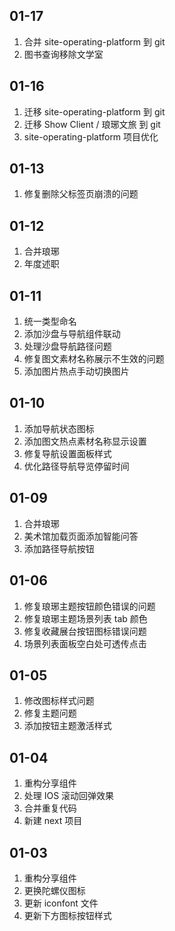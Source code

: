 ## 01-17

1. 合并 site-operating-platform 到 git
2. 图书查询移除文学室

## 01-16

1. 迁移 site-operating-platform 到 git
2. 迁移 Show Client / 琅琊文旅 到 git
3. site-operating-platform 项目优化

## 01-13

1. 修复删除父标签页崩溃的问题

## 01-12

1. 合并琅琊
2. 年度述职

## 01-11

1. 统一类型命名
2. 添加沙盘与导航组件联动
3. 处理沙盘导航路径问题
4. 修复图文素材名称展示不生效的问题
5. 添加图片热点手动切换图片

## 01-10

1. 添加导航状态图标
2. 添加图文热点素材名称显示设置
3. 修复导航设置面板样式
4. 优化路径导航导览停留时间

## 01-09

1. 合并琅琊
2. 美术馆加载页面添加智能问答
3. 添加路径导航按钮

## 01-06

1. 修复琅琊主题按钮颜色错误的问题
2. 修复琅琊主题场景列表 tab 颜色
3. 修复收藏展台按钮图标错误问题
4. 场景列表面板空白处可透传点击

## 01-05

1. 修改图标样式问题
2. 修复主题问题
3. 添加按钮主题激活样式

## 01-04

1. 重构分享组件
2. 处理 IOS 滚动回弹效果
3. 合并重复代码
4. 新建 next 项目

## 01-03

1. 重构分享组件
2. 更换陀螺仪图标
3. 更新 iconfont 文件
4. 更新下方图标按钮样式